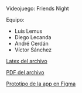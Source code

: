Videojuego: Friends Night


Equipo: 
   - Luis Lemus
   - Diego Lecanda
   - André Cerdán
   - Víctor Sánchez


[Latex del archivo](./doc/FRIENDS%20NIGHT.tex)


[PDF del archivo](./doc/FRIENDS%20NIGHT.pdf)


[Prototipo de la app en Figma](./doc/PrototipoEnFigma.md)